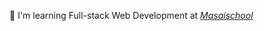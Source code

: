 <!DOCTYPE html>
<html lang="en">
<head>
  <meta charset="UTF-8">
  <meta http-equiv="X-UA-Compatible" content="IE=edge">
  <meta name="viewport" content="width=device-width, initial-scale=1.0">
</head>
<body>
    <p>
      🌱 I'm learning Full-stack Web Development at <a style="font-style:italic;" href="https://www.masaischool.com/">Masaischool</a>
  </p>
  
</body>
</html>
